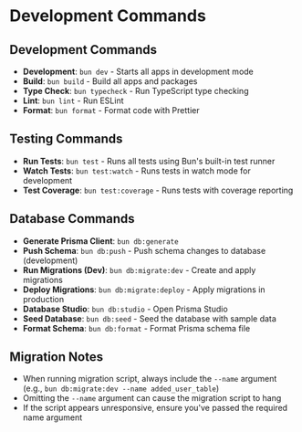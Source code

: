 # Development Commands

## Development Commands

- **Development**: `bun dev` - Starts all apps in development mode
- **Build**: `bun build` - Build all apps and packages
- **Type Check**: `bun typecheck` - Run TypeScript type checking
- **Lint**: `bun lint` - Run ESLint
- **Format**: `bun format` - Format code with Prettier

## Testing Commands

- **Run Tests**: `bun test` - Runs all tests using Bun's built-in test runner
- **Watch Tests**: `bun test:watch` - Runs tests in watch mode for development
- **Test Coverage**: `bun test:coverage` - Runs tests with coverage reporting

## Database Commands

- **Generate Prisma Client**: `bun db:generate`
- **Push Schema**: `bun db:push` - Push schema changes to database (development)
- **Run Migrations (Dev)**: `bun db:migrate:dev` - Create and apply migrations
- **Deploy Migrations**: `bun db:migrate:deploy` - Apply migrations in production
- **Database Studio**: `bun db:studio` - Open Prisma Studio
- **Seed Database**: `bun db:seed` - Seed the database with sample data
- **Format Schema**: `bun db:format` - Format Prisma schema file

## Migration Notes

- When running migration script, always include the `--name` argument (e.g., `bun db:migrate:dev --name added_user_table`)
- Omitting the `--name` argument can cause the migration script to hang
- If the script appears unresponsive, ensure you've passed the required name argument
